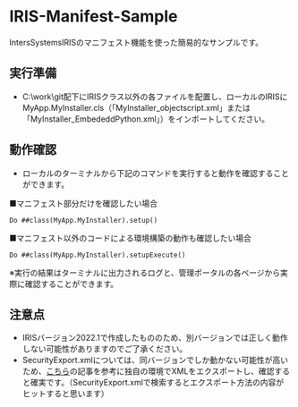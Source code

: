 # IRIS-Manifest-Sample
IntersSystemsIRISのマニフェスト機能を使った簡易的なサンプルです。

## 実行準備
- C:\work\git配下にIRISクラス以外の各ファイルを配置し、ローカルのIRISにMyApp.MyInstaller.cls（「MyInstaller_objectscript.xml」または「MyInstaller_EmbededdPython.xml」）をインポートしてください。

## 動作確認
- ローカルのターミナルから下記のコマンドを実行すると動作を確認することができます。

■マニフェスト部分だけを確認したい場合
```
Do ##class(MyApp.MyInstaller).setup()
```
■マニフェスト以外のコードによる環境構築の動作も確認したい場合
```
Do ##class(MyApp.MyInstaller).setupExecute()
```
※実行の結果はターミナルに出力されるログと、管理ポータルの各ページから実際に確認することができます。

## 注意点
- IRISバージョン2022.1で作成したもののため、別バージョンでは正しく動作しない可能性がありますのでご了承ください。
- SecurityExport.xmlについては、同バージョンでしか動かない可能性が高いため、[こちら](https://jp.community.intersystems.com/post/iris%E7%92%B0%E5%A2%83%E8%A8%AD%E5%AE%9A%E3%81%AE%E8%87%AA%E5%8B%95%E5%8C%96%E3%81%AB%E3%81%A4%E3%81%84%E3%81%A6%EF%BD%9E%E3%82%A4%E3%83%B3%E3%82%B9%E3%83%88%E3%83%BC%E3%83%AB%E3%83%9E%E3%83%8B%E3%83%95%E3%82%A7%E3%82%B9%E3%83%88%E3%81%AE%E5%88%A9%E7%94%A8%EF%BD%9E)の記事を参考に独自の環境でXMLをエクスポートし、確認すると確実です。（SecurityExport.xmlで検索するとエクスポート方法の内容がヒットすると思います）
